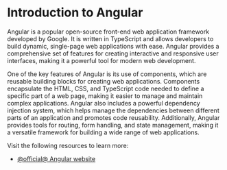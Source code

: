 # Introduction to Angular

Angular is a popular open-source front-end web application framework developed by Google. It is written in TypeScript and allows developers to build dynamic, single-page web applications with ease. Angular provides a comprehensive set of features for creating interactive and responsive user interfaces, making it a powerful tool for modern web development.

One of the key features of Angular is its use of components, which are reusable building blocks for creating web applications. Components encapsulate the HTML, CSS, and TypeScript code needed to define a specific part of a web page, making it easier to manage and maintain complex applications. Angular also includes a powerful dependency injection system, which helps manage the dependencies between different parts of an application and promotes code reusability. Additionally, Angular provides tools for routing, form handling, and state management, making it a versatile framework for building a wide range of web applications.

Visit the following resources to learn more:

- [@official@ Angular website](https://angularjs.org/)
